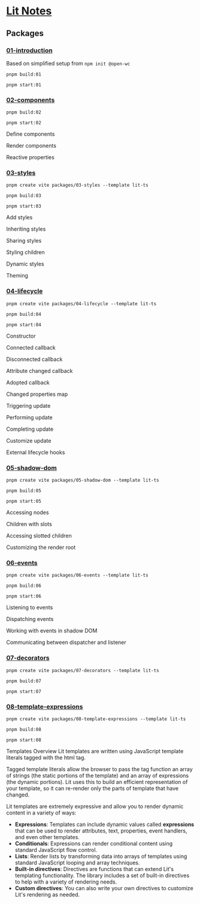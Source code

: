 # [Lit Notes](https://lit.dev/docs)

## Packages

### [01-introduction](https://lit.dev/docs/getting-started/)

Based on simplified setup from `npm init @open-wc`

`pnpm build:01`

`pnpm start:01`

### [02-components](https://lit.dev/docs/components/overview/)

`pnpm build:02`

`pnpm start:02`

Define components

Render components

Reactive properties

### [03-styles](https://lit.dev/docs/components/styles/)

`pnpm create vite packages/03-styles --template lit-ts`

`pnpm build:03`

`pnpm start:03`

Add styles

Inheriting styles

Sharing styles

Styling children

Dynamic styles

Theming

### [04-lifecycle](https://lit.dev/docs/components/lifecycle/)

`pnpm create vite packages/04-lifecycle --template lit-ts`

`pnpm build:04`

`pnpm start:04`

Constructor

Connected callback

Disconnected callback

Attribute changed callback

Adopted callback

Changed properties map

Triggering update

Performing update

Completing update

Customize update

External lifecycle hooks

### [05-shadow-dom](https://lit.dev/docs/components/shadow-dom/)

`pnpm create vite packages/05-shadow-dom --template lit-ts`

`pnpm build:05`

`pnpm start:05`

Accessing nodes

Children with slots

Accessing slotted children

Customizing the render root

### [06-events](https://lit.dev/docs/components/events/)

`pnpm create vite packages/06-events --template lit-ts`

`pnpm build:06`

`pnpm start:06`

Listening to events

Dispatching events

Working with events in shadow DOM

Communicating between dispatcher and listener

### [07-decorators](https://lit.dev/docs/components/decorators/)

`pnpm create vite packages/07-decorators --template lit-ts`

`pnpm build:07`

`pnpm start:07`

### [08-template-expressions](https://lit.dev/docs/components/template-expressions/)

`pnpm create vite packages/08-template-expressions --template lit-ts`

`pnpm build:08`

`pnpm start:08`

Templates Overview
Lit templates are written using JavaScript template literals tagged with the html tag.

Tagged template literals allow the browser to pass the tag function an array of strings 
(the static portions of the template) and an array of expressions (the dynamic portions). 
Lit uses this to build an efficient representation of your template, so it can re-render 
only the parts of template that have changed.

Lit templates are extremely expressive and allow you to render dynamic content in a variety of ways:
- **Expressions**: Templates can include dynamic values called __expressions__ that can be used to render attributes, text, properties, event handlers, and even other templates.
- **Conditionals**: Expressions can render conditional content using standard JavaScript flow control.
- **Lists**: Render lists by transforming data into arrays of templates using standard JavaScript looping and array techniques.
- **Built-in directives**: Directives are functions that can extend Lit's templating functionality. The library includes a set of built-in directives to help with a variety of rendering needs.
- **Custom directives**: You can also write your own directives to customize Lit's rendering as needed.
